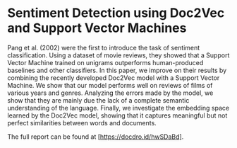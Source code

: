 # Sentiment Detection using Doc2Vec and Support Vector Machines

Pang et al. (2002) were the first to introduce the task of sentiment classification.
Using a dataset of movie reviews, they showed that a Support Vector Machine trained on unigrams
outperforms human-produced baselines and other classifiers. In this paper, we improve on their
results by combining the recently developed Doc2Vec model with a Support Vector Machine. We show
that our model performs well on reviews of films of various years and genres. Analyzing the errors
made by the model, we show that they are mainly due the lack of a complete semantic understanding of
the language. Finally, we investigate the embedding space learned by the Doc2Vec model, showing
that it captures meaningful but not perfect similarities between words and documents.

The full report can be found at [https://docdro.id/hwSDaBd].